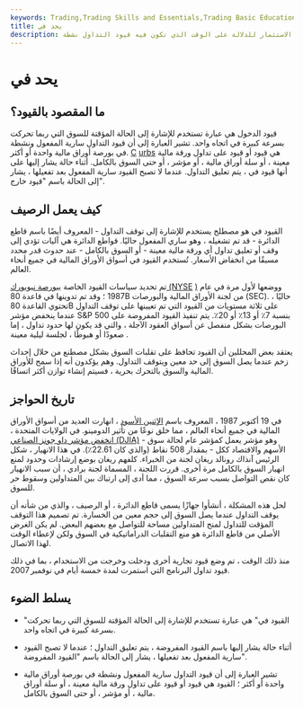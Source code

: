 ```yaml
---
keywords: Trading,Trading Skills and Essentials,Trading Basic Education,Trading Skills
title: يحد في
description: القيود في مصطلح يستخدم في الاستثمار للدلالة على الوقت الذي تكون فيه قيود التداول نشطة.
---
```


# يحد في
## ما المقصود بالقيود؟

قيود الدخول هي عبارة تستخدم للإشارة إلى الحالة المؤقتة للسوق التي ربما تحركت بسرعة كبيرة في اتجاه واحد. تشير العبارة إلى أن قيود التداول سارية المفعول ونشطة في بورصة أوراق مالية واحدة أو أكثر. [C](/tradingcurb) [urbs](/tradingcurb) هي قيود أو قيود على تداول ورقة مالية معينة ، أو سلة أوراق مالية ، أو مؤشر ، أو حتى السوق بالكامل. أثناء حالة يشار إليها على أنها قيود في ، يتم تعليق التداول. عندما لا تصبح القيود سارية المفعول بعد تفعيلها ، يشار إلى الحالة باسم "قيود خارج".

## كيف يعمل الرصيف

القيود في هو مصطلح يستخدم للإشارة إلى توقف التداول - المعروف أيضًا باسم قاطع الدائرة - قد تم تشغيله ، وهو ساري المفعول حاليًا. قواطع الدائرة هي آليات تؤدي إلى وقف أو تعليق تداول أي ورقة مالية معينة - أو السوق بالكامل - عند حدوث قدر محدد مسبقًا من انخفاض الأسعار. تُستخدم القيود في أسواق الأوراق المالية في جميع أنحاء العالم.

تم تحديد سياسات القيود الخاصة [ببورصة نيويورك (NYSE](/nyse) [)](/nyse) ووضعها لأول مرة في عام 1987 ؛ وقد تم تدوينها في قاعدة 80B من لجنة الأوراق المالية والبورصات (SEC). حاليًا ، تحتوي القاعدة 80B على ثلاثة مستويات من القيود التي تم تعيينها على توقف التداول عندما ينخفض مؤشر S&P 500 بنسبة 7٪ أو 13٪ أو 20٪. يتم تنفيذ القيود المفروضة على البورصات بشكل منفصل عن أسواق العقود الآجلة ، والتي قد يكون لها حدود تداول ، إما صعودًا أو هبوطًا ، لجلسة ليلية معينة .

يعتقد بعض المحللين أن القيود تحافظ على تقلبات السوق بشكل مصطنع من خلال إحداث زخم عندما يصل السوق إلى حد معين ويتوقف التداول. وهم يؤكدون أنه إذا سمح للأوراق المالية والسوق بالتحرك بحرية ، فسيتم إنشاء توازن أكثر اتساقًا.

## تاريخ الحواجز

في 19 أكتوبر 1987 ، المعروف باسم [الإثنين الأسود](/blackmonday) ، انهارت العديد من أسواق الأوراق المالية في جميع أنحاء العالم ، مما خلق نوعًا من تأثير الدومينو. في الولايات المتحدة ، [انخفض مؤشر داو جونز الصناعي (DJIA)](/djia) - وهو مؤشر يعمل كمؤشر عام لحالة سوق الأسهم والاقتصاد ككل - بمقدار 508 نقاط (والذي كان 22.61٪). في هذا الانهيار ، شكل الرئيس آنذاك رونالد ريغان لجنة من الخبراء. كلفهم ريغان بوضع إرشادات وحدود لمنع انهيار السوق بالكامل مرة أخرى. قررت اللجنة ، المسماة لجنة برادي ، أن سبب الانهيار كان نقص التواصل بسبب سرعة السوق ، مما أدى إلى ارتباك بين المتداولين وسقوط حر للسوق.

لحل هذه المشكلة ، أنشأوا جهازًا يسمى قاطع الدائرة ، أو الرصيف ، والذي من شأنه أن يوقف التداول عندما يصل السوق إلى حجم معين من الخسارة. تم تصميم هذا التوقف المؤقت للتداول لمنح المتداولين مساحة للتواصل مع بعضهم البعض. لم يكن الغرض الأصلي من قاطع الدائرة هو منع التقلبات الدراماتيكية في السوق ولكن لإعطاء الوقت لهذا الاتصال.

منذ ذلك الوقت ، تم وضع قيود تجارية أخرى ودخلت وخرجت من الاستخدام ، بما في ذلك قيود تداول البرنامج التي استمرت لمدة خمسة أيام في نوفمبر 2007.

## يسلط الضوء

- "القيود في" هي عبارة تستخدم للإشارة إلى الحالة المؤقتة للسوق التي ربما تحركت بسرعة كبيرة في اتجاه واحد.

- أثناء حالة يشار إليها باسم القيود المفروضة ، يتم تعليق التداول ؛ عندما لا تصبح القيود سارية المفعول بعد تفعيلها ، يشار إلى الحالة باسم "القيود المفروضة".

- تشير العبارة إلى أن قيود التداول سارية المفعول ونشطة في بورصة أوراق مالية واحدة أو أكثر ؛ القيود هي قيود أو قيود على تداول ورقة مالية معينة ، أو سلة أوراق مالية ، أو مؤشر ، أو حتى السوق بالكامل.

